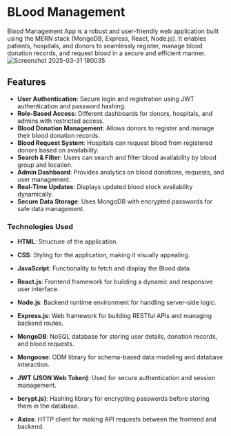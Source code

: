 # BLood Management

Blood Management App is a robust and user-friendly web application built using the MERN stack (MongoDB, Express, React, Node.js). It enables patients, hospitals, and donors to seamlessly register, manage blood donation records, and request blood in a secure and efficient manner.
![Screenshot 2025-03-31 180035](https://github.com/user-attachments/assets/9aa55f13-bd88-41ea-a49c-c82ef9cf2d50)


## Features

- **User Authentication**: Secure login and registration using JWT authentication and password hashing.
- **Role-Based Access**: Different dashboards for donors, hospitals, and admins with restricted access.
- **Blood Donation Management**:  Allows donors to register and manage their blood donation records.
- **Blood Request System**: Hospitals can request blood from registered donors based on availability.
- **Search & Filter**:  Users can search and filter blood availability by blood group and location.
- **Admin Dashboard**:  Provides analytics on blood donations, requests, and user management.
- **Real-Time Updates**:  Displays updated blood stock availability dynamically.
- **Secure Data Storage**:  Uses MongoDB with encrypted passwords for safe data management.


### Technologies Used

- **HTML**: Structure of the application.
- **CSS**: Styling for the application, making it visually appealing.
- **JavaScript**: Functionality to fetch and display the Blood data.
- **React.js**: Frontend framework for building a dynamic and responsive user interface.
  
- **Node.js**: Backend runtime environment for handling server-side logic.
- **Express.js**: Web framework for building RESTful APIs and managing backend routes.
- **MongoDB**: NoSQL database for storing user details, donation records, and blood requests.
- **Mongoose**: ODM library for schema-based data modeling and database interaction.
- **JWT (JSON Web Token)**: Used for secure authentication and session management.
- **bcrypt.js)**: Hashing library for encrypting passwords before storing them in the database.
- **Axios**: HTTP client for making API requests between the frontend and backend.

